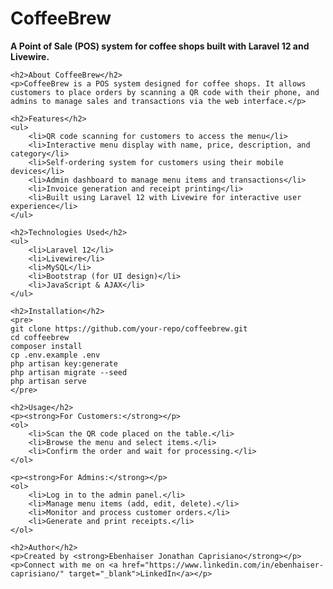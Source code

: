 <!DOCTYPE html>
<html>
<head>
    <title>CoffeeBrew - POS System for Coffee Shop</title>
</head>
<body>
    <h1>CoffeeBrew</h1>
    <p><strong>A Point of Sale (POS) system for coffee shops built with Laravel 12 and Livewire.</strong></p>
    
    <h2>About CoffeeBrew</h2>
    <p>CoffeeBrew is a POS system designed for coffee shops. It allows customers to place orders by scanning a QR code with their phone, and admins to manage sales and transactions via the web interface.</p>
    
    <h2>Features</h2>
    <ul>
        <li>QR code scanning for customers to access the menu</li>
        <li>Interactive menu display with name, price, description, and category</li>
        <li>Self-ordering system for customers using their mobile devices</li>
        <li>Admin dashboard to manage menu items and transactions</li>
        <li>Invoice generation and receipt printing</li>
        <li>Built using Laravel 12 with Livewire for interactive user experience</li>
    </ul>
    
    <h2>Technologies Used</h2>
    <ul>
        <li>Laravel 12</li>
        <li>Livewire</li>
        <li>MySQL</li>
        <li>Bootstrap (for UI design)</li>
        <li>JavaScript & AJAX</li>
    </ul>
    
    <h2>Installation</h2>
    <pre>
    git clone https://github.com/your-repo/coffeebrew.git
    cd coffeebrew
    composer install
    cp .env.example .env
    php artisan key:generate
    php artisan migrate --seed
    php artisan serve
    </pre>
    
    <h2>Usage</h2>
    <p><strong>For Customers:</strong></p>
    <ol>
        <li>Scan the QR code placed on the table.</li>
        <li>Browse the menu and select items.</li>
        <li>Confirm the order and wait for processing.</li>
    </ol>
    
    <p><strong>For Admins:</strong></p>
    <ol>
        <li>Log in to the admin panel.</li>
        <li>Manage menu items (add, edit, delete).</li>
        <li>Monitor and process customer orders.</li>
        <li>Generate and print receipts.</li>
    </ol>
    
    <h2>Author</h2>
    <p>Created by <strong>Ebenhaiser Jonathan Caprisiano</strong></p>
    <p>Connect with me on <a href="https://www.linkedin.com/in/ebenhaiser-caprisiano/" target="_blank">LinkedIn</a></p>
</body>
</html>
